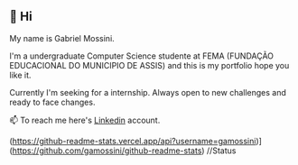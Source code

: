 ## 👋 Hi 
 My name is Gabriel Mossini.

 I'm a undergraduate Computer Science studente at FEMA (FUNDAÇÃO EDUCACIONAL DO MUNICIPIO DE ASSIS) and this is my portfolio hope you like it. 

 Currently I'm seeking for a internship. Always open to new challenges and ready to face changes.

📫 To reach me here's [Linkedin](https://www.linkedin.com/in/gabrielmossini/) account.


(https://github-readme-stats.vercel.app/api?username=gamossini)](https://github.com/gamossini/github-readme-stats)  //Status
